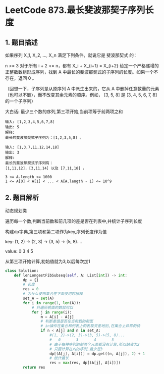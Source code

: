 # LeetCode 873.最长斐波那契子序列长度

## 1. 题目描述

如果序列 X_1, X_2, ..., X_n 满足下列条件，就说它是 斐波那契式 的：

n >= 3
对于所有 i + 2 <= n，都有 X_i + X_{i+1} = X_{i+2}
给定一个严格递增的正整数数组形成序列，找到 A 中最长的斐波那契式的子序列的长度。如果一个不存在，返回  0 。

（回想一下，子序列是从原序列 A 中派生出来的，它从 A 中删掉任意数量的元素（也可以不删），而不改变其余元素的顺序。例如， [3, 5, 8] 是 [3, 4, 5, 6, 7, 8] 的一个子序列）

大白话: 最少三个数的序列,第三项开始,当前项等于前两项之和

```
输入: [1,2,3,4,5,6,7,8]
输出: 5
解释:
最长的斐波那契式子序列为：[1,2,3,5,8] 。

输入: [1,3,7,11,12,14,18]
输出: 3
解释:
最长的斐波那契式子序列有：
[1,11,12]，[3,11,14] 以及 [7,11,18] 。
```

```
3 <= A.length <= 1000
1 <= A[0] < A[1] < ... < A[A.length - 1] <= 10^9
```

## 2. 题目解析

动态规划类

遍历每一个数,判断当前数和前几项的差是否在列表中,并统计子序列长度

构建dp字典,第三项和第二项作为key,序列长度作为值

key: (1, 2) -> (2, 3) -> (3, 5) -> (5, 8)....

value: 0           3           4           5

从第三项开始计算,初始值就为3,以后每次加1

```python
class Solution:
    def lenLongestFibSubseq(self, A: List[int]) -> int:
        dp = {}
        # 长度
        res = 0
        # 为什么使用集合在下面使用时解释
        set_A = set(A)
        for i in range(1, len(A)):
            # 只遍历前面的数就可以
            for j in range(i):
                n = A[i] - A[j]
                # 判断差值是否在当前数的前面
                # in操作在集合和列表上的表现天差地别,在集合上异常的快
                if n < A[j] and n in set_A:
                    #(1, 2)->(2, 3)->(3, 5)->(5, 8)...
                    #   0       3       4       5
                    # 由于每种序列的前两个元素都没有计算,所以缺省为2
                    # 只要计算在内的序列,最少是3
                    dp[(A[j], A[i])] = dp.get((n, A[j]), 2) + 1
                    # 统计最长
                    res = max(res, dp[(A[j], A[i])])
        return res
```

